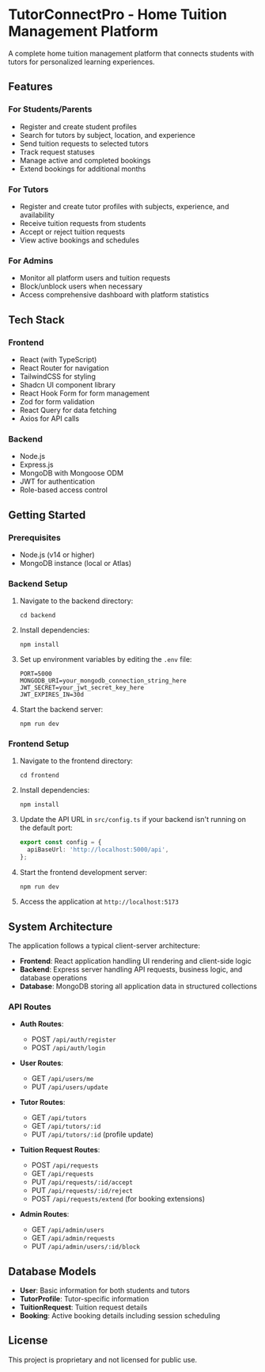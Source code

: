 
# TutorConnectPro - Home Tuition Management Platform

A complete home tuition management platform that connects students with tutors for personalized learning experiences.

## Features

### For Students/Parents
- Register and create student profiles
- Search for tutors by subject, location, and experience
- Send tuition requests to selected tutors
- Track request statuses
- Manage active and completed bookings
- Extend bookings for additional months

### For Tutors
- Register and create tutor profiles with subjects, experience, and availability
- Receive tuition requests from students
- Accept or reject tuition requests
- View active bookings and schedules

### For Admins
- Monitor all platform users and tuition requests
- Block/unblock users when necessary
- Access comprehensive dashboard with platform statistics

## Tech Stack

### Frontend
- React (with TypeScript)
- React Router for navigation
- TailwindCSS for styling
- Shadcn UI component library
- React Hook Form for form management
- Zod for form validation
- React Query for data fetching
- Axios for API calls

### Backend
- Node.js
- Express.js
- MongoDB with Mongoose ODM
- JWT for authentication
- Role-based access control

## Getting Started

### Prerequisites
- Node.js (v14 or higher)
- MongoDB instance (local or Atlas)

### Backend Setup
1. Navigate to the backend directory:
   ```
   cd backend
   ```

2. Install dependencies:
   ```
   npm install
   ```

3. Set up environment variables by editing the `.env` file:
   ```
   PORT=5000
   MONGODB_URI=your_mongodb_connection_string_here
   JWT_SECRET=your_jwt_secret_key_here
   JWT_EXPIRES_IN=30d
   ```

4. Start the backend server:
   ```
   npm run dev
   ```

### Frontend Setup
1. Navigate to the frontend directory:
   ```
   cd frontend
   ```

2. Install dependencies:
   ```
   npm install
   ```

3. Update the API URL in `src/config.ts` if your backend isn't running on the default port:
   ```typescript
   export const config = {
     apiBaseUrl: 'http://localhost:5000/api',
   };
   ```

4. Start the frontend development server:
   ```
   npm run dev
   ```

5. Access the application at `http://localhost:5173`

## System Architecture

The application follows a typical client-server architecture:

- **Frontend**: React application handling UI rendering and client-side logic
- **Backend**: Express server handling API requests, business logic, and database operations
- **Database**: MongoDB storing all application data in structured collections

### API Routes

- **Auth Routes**:
  - POST `/api/auth/register`
  - POST `/api/auth/login`

- **User Routes**:
  - GET `/api/users/me`
  - PUT `/api/users/update`

- **Tutor Routes**:
  - GET `/api/tutors`
  - GET `/api/tutors/:id`
  - PUT `/api/tutors/:id` (profile update)

- **Tuition Request Routes**:
  - POST `/api/requests`
  - GET `/api/requests`
  - PUT `/api/requests/:id/accept`
  - PUT `/api/requests/:id/reject`
  - POST `/api/requests/extend` (for booking extensions)

- **Admin Routes**:
  - GET `/api/admin/users`
  - GET `/api/admin/requests`
  - PUT `/api/admin/users/:id/block`

## Database Models

- **User**: Basic information for both students and tutors
- **TutorProfile**: Tutor-specific information
- **TuitionRequest**: Tuition request details
- **Booking**: Active booking details including session scheduling

## License

This project is proprietary and not licensed for public use.
